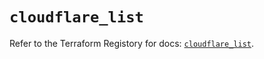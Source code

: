 # `cloudflare_list`

Refer to the Terraform Registory for docs: [`cloudflare_list`](https://registry.terraform.io/providers/cloudflare/cloudflare/4.11.0/docs/resources/list).
